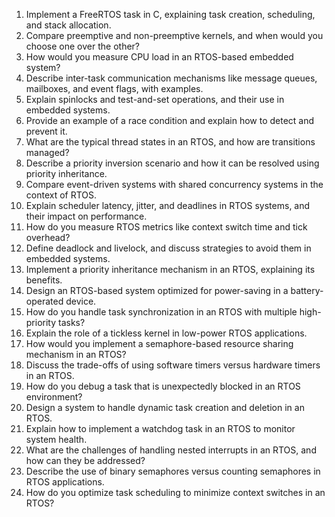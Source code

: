 1. Implement a FreeRTOS task in C, explaining task creation, scheduling, and stack allocation.
2. Compare preemptive and non-preemptive kernels, and when would you choose one over the other?
3. How would you measure CPU load in an RTOS-based embedded system?
4. Describe inter-task communication mechanisms like message queues, mailboxes, and event flags, with examples.
5. Explain spinlocks and test-and-set operations, and their use in embedded systems.
6. Provide an example of a race condition and explain how to detect and prevent it.
7. What are the typical thread states in an RTOS, and how are transitions managed?
8. Describe a priority inversion scenario and how it can be resolved using priority inheritance.
9. Compare event-driven systems with shared concurrency systems in the context of RTOS.
10. Explain scheduler latency, jitter, and deadlines in RTOS systems, and their impact on performance.
11. How do you measure RTOS metrics like context switch time and tick overhead?
12. Define deadlock and livelock, and discuss strategies to avoid them in embedded systems.
13. Implement a priority inheritance mechanism in an RTOS, explaining its benefits.
14. Design an RTOS-based system optimized for power-saving in a battery-operated device.
15. How do you handle task synchronization in an RTOS with multiple high-priority tasks?
16. Explain the role of a tickless kernel in low-power RTOS applications.
17. How would you implement a semaphore-based resource sharing mechanism in an RTOS?
18. Discuss the trade-offs of using software timers versus hardware timers in an RTOS.
19. How do you debug a task that is unexpectedly blocked in an RTOS environment?
20. Design a system to handle dynamic task creation and deletion in an RTOS.
21. Explain how to implement a watchdog task in an RTOS to monitor system health.
22. What are the challenges of handling nested interrupts in an RTOS, and how can they be addressed?
23. Describe the use of binary semaphores versus counting semaphores in RTOS applications.
24. How do you optimize task scheduling to minimize context switches in an RTOS?
